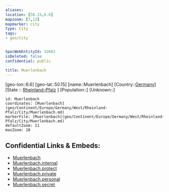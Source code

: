 ```yaml
---
aliases: 
location: [50.15,6.6]
mapzoom: [7,12] 
mapmarker: city 
type: City
tags:
- geo/City


SpocWebEntityId: 32683
isDeleted: false
confidential: public

title: Muerlenbach
---
```

[geo-lon::6.6]
[geo-lat::50.15]
[name::Muerlenbach]
[Country::[Germany](geo/Continent/Europe/Germany.md)]
[State :: [Rheinland-Pfalz](geo/Continent/Europe/Germany/West/Rheinland-Pfalz.md) ]
[Population::]
[Unknown::]


```leaflet
id: Muerlenbach
coordinates: [Muerlenbach](geo/Continent/Europe/Germany/West/Rheinland-Pfalz/City/Muerlenbach.md)
markerFile: [Muerlenbach](geo/Continent/Europe/Germany/West/Rheinland-Pfalz/City/Muerlenbach.md)
defaultZoom: 11 
maxZoom: 18
```


## Confidential Links & Embeds: 
- [Muerlenbach](../../../../../../../../_public/geo/Continent/Europe/Germany/West/Rheinland-Pfalz/City/Muerlenbach.md) 
- [Muerlenbach.internal](../../../../../../../../_internal/geo/Continent/Europe/Germany/West/Rheinland-Pfalz/City/Muerlenbach.internal.md) 
- [Muerlenbach.protect](../../../../../../../../_protect/geo/Continent/Europe/Germany/West/Rheinland-Pfalz/City/Muerlenbach.protect.md) 
- [Muerlenbach.private](../../../../../../../../_private/geo/Continent/Europe/Germany/West/Rheinland-Pfalz/City/Muerlenbach.private.md) 
- [Muerlenbach.personal](../../../../../../../../_personal/geo/Continent/Europe/Germany/West/Rheinland-Pfalz/City/Muerlenbach.personal.md) 
- [Muerlenbach.secret](../../../../../../../../_secret/geo/Continent/Europe/Germany/West/Rheinland-Pfalz/City/Muerlenbach.secret.md) 

